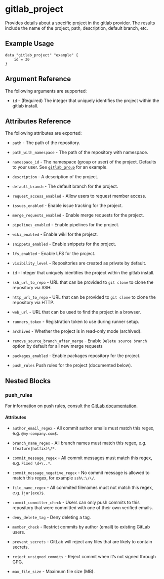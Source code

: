 # gitlab\_project

Provides details about a specific project in the gitlab provider. The results include the name of the project, path, description, default branch, etc.

## Example Usage

```hcl
data "gitlab_project" "example" {
	id = 30
}
```

## Argument Reference

The following arguments are supported:

* `id` - (Required) The integer that uniquely identifies the project within the gitlab install.

## Attributes Reference

The following attributes are exported:

* `path` - The path of the repository.

* `path_with_namespace` - The path of the repository with namespace.

* `namespace_id` - The namespace (group or user) of the project. Defaults to your user.
  See [`gitlab_group`](../resources/group) for an example.

* `description` - A description of the project.

* `default_branch` - The default branch for the project.

* `request_access_enabled` - Allow users to request member access.

* `issues_enabled` - Enable issue tracking for the project.

* `merge_requests_enabled` - Enable merge requests for the project.

* `pipelines_enabled` - Enable pipelines for the project.

* `wiki_enabled` - Enable wiki for the project.

* `snippets_enabled` - Enable snippets for the project.

* `lfs_enabled` - Enable LFS for the project.

* `visibility_level` -  Repositories are created as private by default.

* `id` - Integer that uniquely identifies the project within the gitlab install.

* `ssh_url_to_repo` - URL that can be provided to `git clone` to clone the
  repository via SSH.

* `http_url_to_repo` - URL that can be provided to `git clone` to clone the
  repository via HTTP.

* `web_url` - URL that can be used to find the project in a browser.

* `runners_token` - Registration token to use during runner setup.

* `archived` - Whether the project is in read-only mode (archived).

* `remove_source_branch_after_merge` - Enable `Delete source branch` option by default for all new merge requests

* `packages_enabled` - Enable packages repository for the project.

* `push_rules` Push rules for the project (documented below).

## Nested Blocks

### push_rules

For information on push rules, consult the [GitLab documentation](https://docs.gitlab.com/ce/push_rules/push_rules.html#push-rules).

#### Attributes

* `author_email_regex` - All commit author emails must match this regex, e.g. `@my-company.com$`.

* `branch_name_regex` - All branch names must match this regex, e.g. `(feature|hotfix)\/*`.

* `commit_message_regex` - All commit messages must match this regex, e.g. `Fixed \d+\..*`.

* `commit_message_negative_regex` - No commit message is allowed to match this regex, for example `ssh\:\/\/`.

* `file_name_regex` - All commited filenames must not match this regex, e.g. `(jar|exe)$`.

* `commit_committer_check` - Users can only push commits to this repository that were committed with one of their own verified emails.

* `deny_delete_tag` - Deny deleting a tag.

* `member_check` - Restrict commits by author (email) to existing GitLab users.

* `prevent_secrets` - GitLab will reject any files that are likely to contain secrets.

* `reject_unsigned_commits` - Reject commit when it’s not signed through GPG.

* `max_file_size` - Maximum file size (MB).
